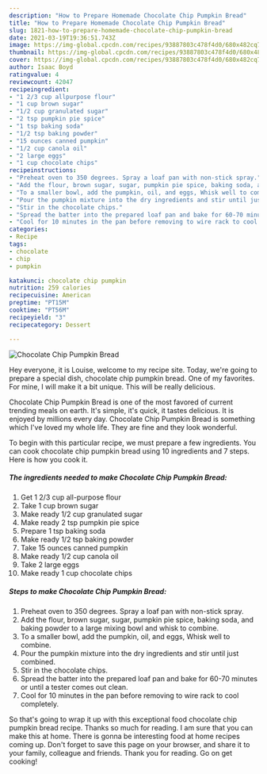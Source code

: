 ```yaml
---
description: "How to Prepare Homemade Chocolate Chip Pumpkin Bread"
title: "How to Prepare Homemade Chocolate Chip Pumpkin Bread"
slug: 1821-how-to-prepare-homemade-chocolate-chip-pumpkin-bread
date: 2021-03-19T19:36:51.743Z
image: https://img-global.cpcdn.com/recipes/93887803c478f4d0/680x482cq70/chocolate-chip-pumpkin-bread-recipe-main-photo.jpg
thumbnail: https://img-global.cpcdn.com/recipes/93887803c478f4d0/680x482cq70/chocolate-chip-pumpkin-bread-recipe-main-photo.jpg
cover: https://img-global.cpcdn.com/recipes/93887803c478f4d0/680x482cq70/chocolate-chip-pumpkin-bread-recipe-main-photo.jpg
author: Isaac Boyd
ratingvalue: 4
reviewcount: 42047
recipeingredient:
- "1 2/3 cup allpurpose flour"
- "1 cup brown sugar"
- "1/2 cup granulated sugar"
- "2 tsp pumpkin pie spice"
- "1 tsp baking soda"
- "1/2 tsp baking powder"
- "15 ounces canned pumpkin"
- "1/2 cup canola oil"
- "2 large eggs"
- "1 cup chocolate chips"
recipeinstructions:
- "Preheat oven to 350 degrees. Spray a loaf pan with non-stick spray."
- "Add the flour, brown sugar, sugar, pumpkin pie spice, baking soda, and baking powder to a large mixing bowl and whisk to combine."
- "To a smaller bowl, add the pumpkin, oil, and eggs, Whisk well to combine."
- "Pour the pumpkin mixture into the dry ingredients and stir until just combined."
- "Stir in the chocolate chips."
- "Spread the batter into the prepared loaf pan and bake for 60-70 minutes or until a tester comes out clean."
- "Cool for 10 minutes in the pan before removing to wire rack to cool completely."
categories:
- Recipe
tags:
- chocolate
- chip
- pumpkin

katakunci: chocolate chip pumpkin 
nutrition: 259 calories
recipecuisine: American
preptime: "PT15M"
cooktime: "PT56M"
recipeyield: "3"
recipecategory: Dessert

---
```



![Chocolate Chip Pumpkin Bread](https://img-global.cpcdn.com/recipes/93887803c478f4d0/680x482cq70/chocolate-chip-pumpkin-bread-recipe-main-photo.jpg)

Hey everyone, it is Louise, welcome to my recipe site. Today, we're going to prepare a special dish, chocolate chip pumpkin bread. One of my favorites. For mine, I will make it a bit unique. This will be really delicious.



Chocolate Chip Pumpkin Bread is one of the most favored of current trending meals on earth. It's simple, it's quick, it tastes delicious. It is enjoyed by millions every day. Chocolate Chip Pumpkin Bread is something which I've loved my whole life. They are fine and they look wonderful.


To begin with this particular recipe, we must prepare a few ingredients. You can cook chocolate chip pumpkin bread using 10 ingredients and 7 steps. Here is how you cook it.

<!--inarticleads1-->

##### The ingredients needed to make Chocolate Chip Pumpkin Bread:

1. Get 1 2/3 cup all-purpose flour
1. Take 1 cup brown sugar
1. Make ready 1/2 cup granulated sugar
1. Make ready 2 tsp pumpkin pie spice
1. Prepare 1 tsp baking soda
1. Make ready 1/2 tsp baking powder
1. Take 15 ounces canned pumpkin
1. Make ready 1/2 cup canola oil
1. Take 2 large eggs
1. Make ready 1 cup chocolate chips




<!--inarticleads2-->

##### Steps to make Chocolate Chip Pumpkin Bread:

1. Preheat oven to 350 degrees. Spray a loaf pan with non-stick spray.
1. Add the flour, brown sugar, sugar, pumpkin pie spice, baking soda, and baking powder to a large mixing bowl and whisk to combine.
1. To a smaller bowl, add the pumpkin, oil, and eggs, Whisk well to combine.
1. Pour the pumpkin mixture into the dry ingredients and stir until just combined.
1. Stir in the chocolate chips.
1. Spread the batter into the prepared loaf pan and bake for 60-70 minutes or until a tester comes out clean.
1. Cool for 10 minutes in the pan before removing to wire rack to cool completely.




So that's going to wrap it up with this exceptional food chocolate chip pumpkin bread recipe. Thanks so much for reading. I am sure that you can make this at home. There is gonna be interesting food at home recipes coming up. Don't forget to save this page on your browser, and share it to your family, colleague and friends. Thank you for reading. Go on get cooking!
